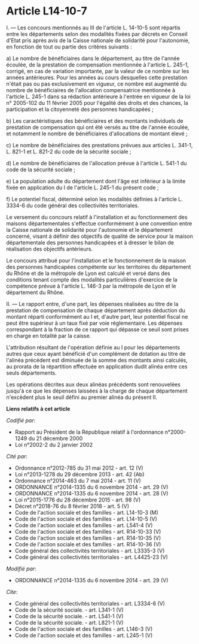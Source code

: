 # Article L14-10-7

I. ― Les concours mentionnés au III de l'article L. 14-10-5 sont répartis entre les départements selon des modalités fixées
par décrets en Conseil d'Etat pris après avis de la Caisse nationale de solidarité pour l'autonomie, en fonction de tout ou
partie des critères suivants : 

a) Le nombre de bénéficiaires dans le département, au titre de l'année écoulée, de la prestation de compensation mentionnée à
l'article L. 245-1, corrigé, en cas de variation importante, par la valeur de ce nombre sur les années antérieures. Pour les
années au cours desquelles cette prestation n'était pas ou pas exclusivement en vigueur, ce nombre est augmenté du nombre de
bénéficiaires de l'allocation compensatrice mentionnée à l'article L. 245-1 dans sa rédaction antérieure à l'entrée en
vigueur de la loi n° 2005-102 du 11 février 2005 pour l'égalité des droits et des chances, la participation et la citoyenneté
des personnes handicapées ; 

b) Les caractéristiques des bénéficiaires et des montants individuels de prestation de compensation qui ont été versés au
titre de l'année écoulée, et notamment le nombre de bénéficiaires d'allocations de montant élevé ; 

c) Le nombre de bénéficiaires des prestations prévues aux articles L. 341-1, L. 821-1 et L. 821-2 du code de la sécurité
sociale ; 

d) Le nombre de bénéficiaires de l'allocation prévue à l'article L. 541-1 du code de la sécurité sociale ; 

e) La population adulte du département dont l'âge est inférieur à la limite fixée en application du I de l'article L. 245-1
du présent code ; 

f) Le potentiel fiscal, déterminé selon les modalités définies à l'article L. 3334-6 du code général des collectivités
territoriales. 

Le versement du concours relatif à l'installation et au fonctionnement des maisons départementales s'effectue conformément à
une convention entre la Caisse nationale de solidarité pour l'autonomie et le département concerné, visant à définir des
objectifs de qualité de service pour la maison départementale des personnes handicapées et à dresser le bilan de réalisation
des objectifs antérieurs. 

Le concours attribué pour l'installation et le fonctionnement de la maison des personnes handicapées compétente sur les
territoires du département du Rhône et de la métropole de Lyon est calculé et versé dans des conditions tenant compte des
modalités particulières d'exercice de la compétence prévue à l'article L. 146-3 par la métropole de Lyon et le département du
Rhône. 

II. ― Le rapport entre, d'une part, les dépenses réalisées au titre de la prestation de compensation de chaque département
après déduction du montant réparti conformément au I et, d'autre part, leur potentiel fiscal ne peut être supérieur à un taux
fixé par voie réglementaire. Les dépenses correspondant à la fraction de ce rapport qui dépasse ce seuil sont prises en
charge en totalité par la caisse. 

L'attribution résultant de l'opération définie au I pour les départements autres que ceux ayant bénéficié d'un complément de
dotation au titre de l'alinéa précédent est diminuée de la somme des montants ainsi calculés, au prorata de la répartition
effectuée en application dudit alinéa entre ces seuls départements. 

Les opérations décrites aux deux alinéas précédents sont renouvelées jusqu'à ce que les dépenses laissées à la charge de
chaque département n'excèdent plus le seuil défini au premier alinéa du présent II.

**Liens relatifs à cet article**

_Codifié par_:

  - Rapport au Président de la République relatif à l'ordonnance n°2000-1249 du 21 décembre 2000
  - Loi n°2002-2 du 2 janvier 2002

_Cité par_:

  - Ordonnance n°2012-785 du 31 mai 2012 - art. 12 (V)
  - Loi n°2013-1278 du 29 décembre 2013 - art. 42 (Ab)
  - Ordonnance n°2014-463 du 7 mai 2014 - art. 11 (V)
  - ORDONNANCE n°2014-1335 du 6 novembre 2014 - art. 29 (V)
  - ORDONNANCE n°2014-1335 du 6 novembre 2014 - art. 28 (V)
  - Loi n°2015-1776 du 28 décembre 2015 - art. 98 (V)
  - Décret n°2018-76 du 8 février 2018 - art. 5 (V)
  - Code de l'action sociale et des familles - art. L14-10-3 (M)
  - Code de l'action sociale et des familles - art. L14-10-5 (V)
  - Code de l'action sociale et des familles - art. L541-4 (V)
  - Code de l'action sociale et des familles - art. R14-10-33 (V)
  - Code de l'action sociale et des familles - art. R14-10-35 (V)
  - Code de l'action sociale et des familles - art. R14-10-36 (V)
  - Code général des collectivités territoriales - art. L3335-3 (V)
  - Code général des collectivités territoriales - art. L4425-23 (V)

_Modifié par_:

  - ORDONNANCE n°2014-1335 du 6 novembre 2014 - art. 29 (V)

_Cite_:

  - Code général des collectivités territoriales - art. L3334-6 (V)
  - Code de la sécurité sociale. - art. L341-1 (V)
  - Code de la sécurité sociale. - art. L541-1 (V)
  - Code de la sécurité sociale. - art. L821-1 (V)
  - Code de l'action sociale et des familles - art. L146-3 (V)
  - Code de l'action sociale et des familles - art. L245-1 (V)
